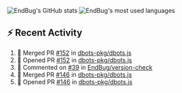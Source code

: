 ![EndBug's GitHub stats](https://github-readme-stats.vercel.app/api?username=endbug&show_icons=true&theme=dark)
![EndBug's most used languages](https://github-readme-stats.vercel.app/api/top-langs/?username=endbug&layout=compact&theme=dark)

## ⚡ Recent Activity

<!--START_SECTION:activity-->
1. 🎉 Merged PR [#152](https://github.com//dbots-pkg/dbots.js/pull/152) in [dbots-pkg/dbots.js](https://github.com//dbots-pkg/dbots.js)
2. 💪 Opened PR [#152](https://github.com//dbots-pkg/dbots.js/pull/152) in [dbots-pkg/dbots.js](https://github.com//dbots-pkg/dbots.js)
3. 💬 Commented on [#39](https://github.com//EndBug/version-check/issues/39) in [EndBug/version-check](https://github.com//EndBug/version-check)
4. 🎉 Merged PR [#146](https://github.com//dbots-pkg/dbots.js/pull/146) in [dbots-pkg/dbots.js](https://github.com//dbots-pkg/dbots.js)
5. 💪 Opened PR [#146](https://github.com//dbots-pkg/dbots.js/pull/146) in [dbots-pkg/dbots.js](https://github.com//dbots-pkg/dbots.js)
<!--END_SECTION:activity-->
